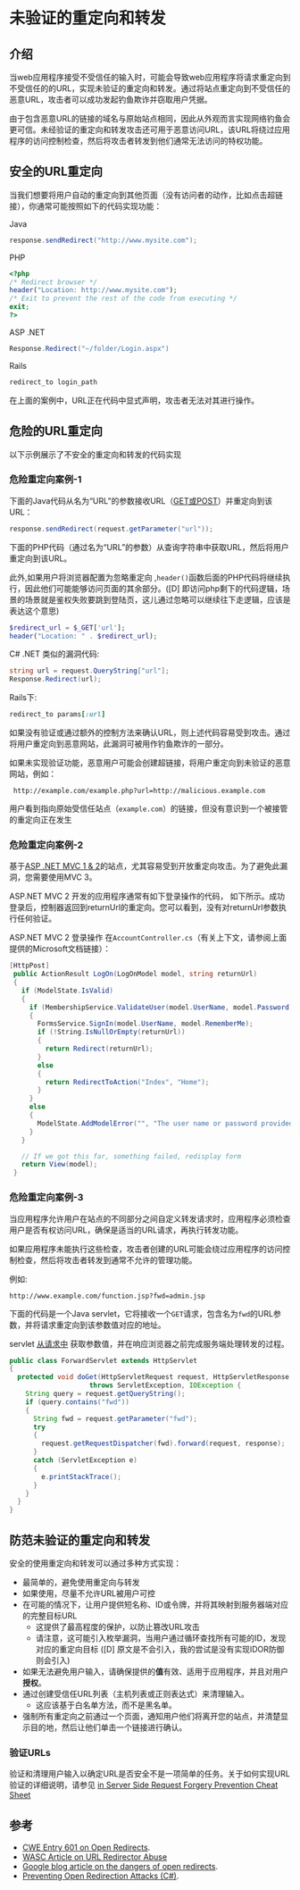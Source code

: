 # 未验证的重定向和转发

## 介绍

当web应用程序接受不受信任的输入时，可能会导致web应用程序将请求重定向到不受信任的的URL，实现未验证的重定向和转发。通过将站点重定向到不受信任的恶意URL，攻击者可以成功发起钓鱼欺诈并窃取用户凭据。


由于包含恶意URL的链接的域名与原始站点相同，因此从外观而言实现网络钓鱼会更可信。未经验证的重定向和转发攻击还可用于恶意访问URL，该URL将绕过应用程序的访问控制检查，然后将攻击者转发到他们通常无法访问的特权功能。

## 安全的URL重定向

当我们想要将用户自动的重定向到其他页面（没有访问者的动作，比如点击超链接），你通常可能按照如下的代码实现功能：

Java

```java
response.sendRedirect("http://www.mysite.com");
```

PHP

```php
<?php
/* Redirect browser */
header("Location: http://www.mysite.com");
/* Exit to prevent the rest of the code from executing */
exit;
?>
```

ASP .NET

```csharp
Response.Redirect("~/folder/Login.aspx")
```

Rails

```ruby
redirect_to login_path
```

在上面的案例中，URL正在代码中显式声明，攻击者无法对其进行操作。

## 危险的URL重定向

以下示例展示了不安全的重定向和转发的代码实现

### 危险重定向案例-1

下面的Java代码从名为“URL”的参数接收URL（[GET或POST](https://docs.oracle.com/javaee/7/api/javax/servlet/ServletRequest.html#getParameter-java.lang.String-)）并重定向到该URL： 

```java
response.sendRedirect(request.getParameter("url"));
```

下面的PHP代码（通过名为“URL”的参数）从查询字符串中获取URL，然后将用户重定向到该URL。

此外,如果用户将浏览器配置为忽略重定向 ,`header()`函数后面的PHP代码将继续执行，因此他们可能能够访问页面的其余部分。([D] 即访问php剩下的代码逻辑，场景的场景就是鉴权失败要跳到登陆页，这儿通过忽略可以继续往下走逻辑，应该是表达这个意思)

```php
$redirect_url = $_GET['url'];
header("Location: " . $redirect_url);
```

C\# .NET 类似的漏洞代码:

```csharp
string url = request.QueryString["url"];
Response.Redirect(url);
```

Rails下:

```ruby
redirect_to params[:url]
```

如果没有验证或通过额外的控制方法来确认URL，则上述代码容易受到攻击。通过将用户重定向到恶意网站，此漏洞可被用作钓鱼欺诈的一部分。


如果未实现验证功能，恶意用户可能会创建超链接，将用户重定向到未验证的恶意网站，例如：

```text
 http://example.com/example.php?url=http://malicious.example.com
```

用户看到指向原始受信任站点（`example.com`）的链接，但没有意识到一个被接管的重定向正在发生

### 危险重定向案例-2

基于[ASP .NET MVC 1 & 2](https://docs.microsoft.com/en-us/aspnet/mvc/overview/security/preventing-open-redirection-attacks)的站点，尤其容易受到开放重定向攻击。为了避免此漏洞，您需要使用MVC 3。

ASP.NET MVC 2 开发的应用程序通常有如下登录操作的代码， 如下所示。成功登录后，控制器返回到returnUrl的重定向。您可以看到，没有对returnUrl参数执行任何验证。

ASP.NET MVC 2 登录操作 在`AccountController.cs`（有关上下文，请参阅上面提供的Microsoft文档链接）：

```csharp
[HttpPost]
 public ActionResult LogOn(LogOnModel model, string returnUrl)
 {
   if (ModelState.IsValid)
   {
     if (MembershipService.ValidateUser(model.UserName, model.Password))
     {
       FormsService.SignIn(model.UserName, model.RememberMe);
       if (!String.IsNullOrEmpty(returnUrl))
       {
         return Redirect(returnUrl);
       }
       else
       {
         return RedirectToAction("Index", "Home");
       }
     }
     else
     {
       ModelState.AddModelError("", "The user name or password provided is incorrect.");
     }
   }

   // If we got this far, something failed, redisplay form
   return View(model);
 }
```

### 危险重定向案例-3

当应用程序允许用户在站点的不同部分之间自定义转发请求时，应用程序必须检查用户是否有权访问URL，确保是适当的URL请求，再执行转发功能。


如果应用程序未能执行这些检查，攻击者创建的URL可能会绕过应用程序的访问控制检查，然后将攻击者转发到通常不允许的管理功能。

例如:

```text
http://www.example.com/function.jsp?fwd=admin.jsp
```

下面的代码是一个Java servlet，它将接收一个`GET`请求，包含名为`fwd`的URL参数，并将请求重定向到该参数值对应的地址。

servlet [从请求中](https://docs.oracle.com/javaee/7/api/javax/servlet/ServletRequest.html#getParameter-java.lang.String-) 获取参数值，并在响应浏览器之前完成服务端处理转发的过程。

```java
public class ForwardServlet extends HttpServlet
{
  protected void doGet(HttpServletRequest request, HttpServletResponse response)
                    throws ServletException, IOException {
    String query = request.getQueryString();
    if (query.contains("fwd"))
    {
      String fwd = request.getParameter("fwd");
      try
      {
        request.getRequestDispatcher(fwd).forward(request, response);
      }
      catch (ServletException e)
      {
        e.printStackTrace();
      }
    }
  }
}
```

## 防范未验证的重定向和转发

安全的使用重定向和转发可以通过多种方式实现：

* 最简单的，避免使用重定向与转发
* 如果使用，尽量不允许URL被用户可控
* 在可能的情况下，让用户提供短名称、ID或令牌，并将其映射到服务器端对应的完整目标URL
  * 这提供了最高程度的保护，以防止篡改URL攻击
  * 请注意，这可能引入枚举漏洞，当用户通过循环查找所有可能的ID，发现对应的重定向目标 ([D] 原文是不会引入，我的尝试是没有实现IDOR防御则会引入)
* 如果无法避免用户输入，请确保提供的**值**有效、适用于应用程序，并且对用户**授权**。
* 通过创建受信任URL列表（主机列表或正则表达式）来清理输入。
  * 这应该基于白名单方法，而不是黑名单。
* 强制所有重定向之前通过一个页面，通知用户他们将离开您的站点，并清楚显示目的地，然后让他们单击一个链接进行确认。

### 验证URLs

验证和清理用户输入以确定URL是否安全不是一项简单的任务。关于如何实现URL验证的详细说明，请参见 [in Server Side Request Forgery Prevention Cheat Sheet](Server_Side_Request_Forgery_Prevention_Cheat_Sheet.md#application-layer)

## 参考

- [CWE Entry 601 on Open Redirects](http://cwe.mitre.org/data/definitions/601.html).
- [WASC Article on URL Redirector Abuse](http://projects.webappsec.org/w/page/13246981/URL%20Redirector%20Abuse)
- [Google blog article on the dangers of open redirects](http://googlewebmastercentral.blogspot.com/2009/01/open-redirect-urls-is-your-site-being.html).
- [Preventing Open Redirection Attacks (C\#)](http://www.asp.net/mvc/tutorials/security/preventing-open-redirection-attacks).